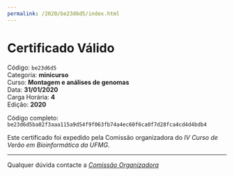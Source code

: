 ```yaml
---
permalink: /2020/be23d6d5/index.html
---
```


# Certificado Válido

Código: `be23d6d5`<br>
Categoria: **minicurso**<br>
Curso: **Montagem e análises de genomas**<br>
Data: **31/01/2020**<br>
Carga Horária: **4**<br>
Edição: **2020**<br>


Código completo: `be23d6d5ba02f3aaa115a9d54f9f063fb74a4ec60f6ca0f7d28fca4cd4d4bdb4`


Este certificado foi expedido pela Comissão organizadora do *IV Curso de Verão em Bioinformática da UFMG*.

----

Qualquer dúvida contacte a [_Comissão Organizadora_](<mailto:cursobioinfoufmg@gmail.com$subject=[Certificados]>)


